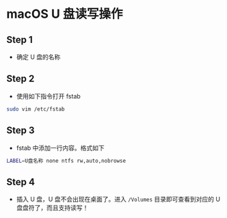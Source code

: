 # macOS U 盘读写操作

## Step 1

* 确定 U 盘的名称

## Step 2

* 使用如下指令打开 fstab

```sh
sudo vim /etc/fstab
```

## Step 3

* fstab 中添加一行内容。格式如下

```sh
LABEL=U盘名称 none ntfs rw,auto,nobrowse
```

## Step 4

* 插入 U 盘，U 盘不会出现在桌面了。进入 `/Volumes` 目录即可查看到对应的 U 盘盘符了，而且支持读写！
